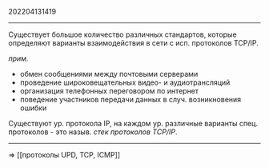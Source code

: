 202204131419
***
Существует большое количество различных стандартов, которые определяют варианты взаимодействия в сети с исп. протоколов TCP/IP.

*прим.*
- обмен сообщениями между почтовыми серверами
- проведение широковещательных видео- и аудиотрансляций
- организация телефонных переговором по интернет
- поведение участников передачи данных в случ. возникновения ошибки

Существуют ур. протокола IP, на каждом ур. различные варианты спец. протоколов - это назыв. *стек протоколов TCP/IP*.
***
=> [[протоколы UPD, TCP, ICMP]]